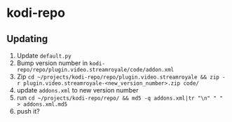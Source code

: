 # kodi-repo

## Updating

1.  Update `default.py`
2.  Bump version number in `kodi-repo/repo/plugin.video.streamroyale/code/addon.xml`
3.  Zip `cd ~/projects/kodi-repo/repo/plugin.video.streamroyale && zip -r plugin.video.streamroyale-<new_version_number>.zip code/`
4.  update `addons.xml` to new version number
5.  run `cd ~/projects/kodi-repo/repo/ && md5 -q addons.xml|tr "\n" " " > addons.xml.md5`
6.  push it?
